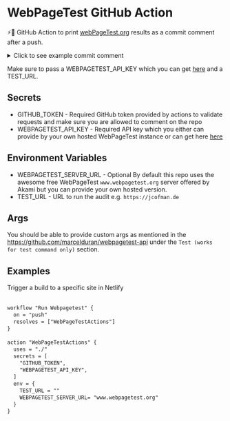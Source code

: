 # WebPageTest GitHub Action

⚡️🚀 GitHub Action to print [webPageTest.org](https://www.webpagetest.org/) results as a commit comment after a push.
<details>
  <summary> Click to see example commit comment </summary>
<p align="center">
  <img alt="example image" src="https://github.com/JCofman/webPagetestAction/blob/master/example.png"/>
</p>
</details>

Make sure to pass a WEBPAGETEST_API_KEY which you can get [here](https://www.webpagetest.org/getkey.php) and a TEST_URL.

## Secrets

- GITHUB_TOKEN - Required GitHub token provided by actions to validate requests and make sure you are allowed to comment on the repo
- WEBPAGETEST_API_KEY - Required API key which you either can provide by your own hosted WebPageTest instance or can get here [here](https://www.webpagetest.org/getkey.php)

## Environment Variables

- WEBPAGETEST_SERVER_URL - Optional By default this repo uses the awesome free WebPageTest `www.webpagetest.org` server offered by Akami but you can provide your own hosted version.
- TEST_URL - URL to run the audit e.g. `https://jcofman.de`

## Args

You should be able to provide custom args as mentioned in the https://github.com/marcelduran/webpagetest-api under the `Test (works for test command only)` section.

## Examples

Trigger a build to a specific site in Netlify

```hcl

workflow "Run Webpagetest" {
  on = "push"
  resolves = ["WebPageTestActions"]
}

action "WebPageTestActions" {
  uses = "./"
  secrets = [
    "GITHUB_TOKEN",
    "WEBPAGETEST_API_KEY",
  ]
  env = {
    TEST_URL = ""
    WEBPAGETEST_SERVER_URL= "www.webpagetest.org"
  }
}

```

